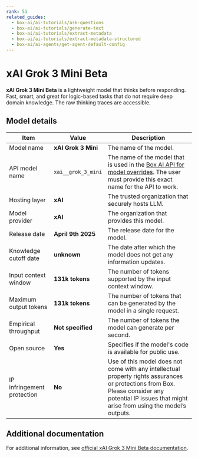 ```yaml
---
rank: 51
related_guides:
  - box-ai/ai-tutorials/ask-questions
  - box-ai/ai-tutorials/generate-text
  - box-ai/ai-tutorials/extract-metadata
  - box-ai/ai-tutorials/extract-metadata-structured
  - box-ai/ai-agents/get-agent-default-config
---
```


# xAI Grok 3 Mini Beta

**xAI Grok 3 Mini Beta** is a lightweight model that thinks before responding. Fast, smart, and great for logic-based tasks that do not require deep domain knowledge. The raw thinking traces are accessible.

## Model details

| Item  | Value | Description |
|-----------|----------|----------|
|Model name|**xAI Grok 3 Mini**| The name of the model. | 
|API model name|`xai__grok_3_mini`| The name of the model that is used in the [Box AI API for model overrides][overrides]. The user must provide this exact name for the API to work. |
|Hosting layer| **xAI** | The trusted organization that securely hosts LLM. |
|Model provider|**xAI**| The organization that provides this model. |
|Release date|**April 9th 2025** | The release date for the model.|
|Knowledge cutoff date| **unknown**| The date after which the model does not get any information updates. |
|Input context window |**131k tokens**| The number of tokens supported by the input context window.| 
|Maximum output tokens |**131k tokens** |The number of tokens that can be generated by the model in a single request.| 
|Empirical throughput| **Not specified** | The number of tokens the model can generate per second.|
|Open source | **Yes** | Specifies if the model's code is available for public use.|
| IP infringement protection | **No** | Use of this model does not come with any intellectual property rights assurances or protections from Box. Please consider any potential IP issues that might arise from using the model’s outputs. |

## Additional documentation

For additional information, see [official xAI Grok 3 Mini Beta documentation][xai-grok-models].

[xai-grok-models]: https://docs.x.ai/docs/models
[overrides]: g://box-ai/ai-agents/ai-agent-overrides